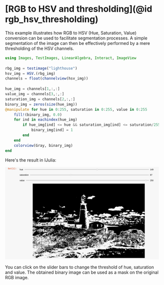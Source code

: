 # [RGB to HSV and thresholding](@id rgb_hsv_thresholding)

This example illustrates how RGB to HSV (Hue, Saturation, Value) conversion
can be used to facilitate segmentation processes.
A simple segmentation of the image can then be effectively performed 
by a mere thresholding of the HSV channels.


```julia
using Images, TestImages, LinearAlgebra, Interact, ImageView

rbg_img = testimage("lighthouse")
hsv_img = HSV.(rbg_img)
channels = float(channelview(hsv_img))

hue_img = channels[1,:,:]
value_img = channels[3,:,:]
saturation_img = channels[2,:,:]
binary_img = zeros(size(hue_img))
@manipulate for hue in 0:255, saturation in 0:255, value in 0:255
    fill!(binary_img, 0.0)
    for ind in eachindex(hue_img)
        if hue_img[ind] <= hue && saturation_img[ind] <= saturation/255 && value_img[ind] <= value/255 
            binary_img[ind] = 1
        end
    end
    colorview(Gray, binary_img)
end
```

Here's the result in IJulia:

![lighthouse](../assets/demos/rgb_hsv_thresholding.png)

You can click on the slider bars to change the threshold
of hue, saturation and value.
The obtained binary image can be used as a mask on the
original RGB image.
